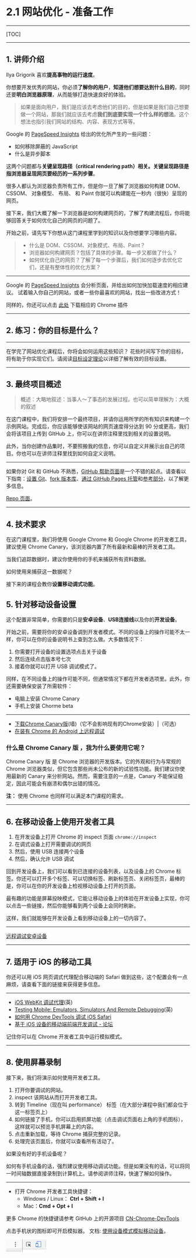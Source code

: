 # 2.1 网站优化 - 准备工作

---

[TOC]

---

## 1. 讲师介绍

Ilya Grigorik 喜欢**提高事物的运行速度**。

你想要开发优秀的网站，你必须**了解你的用户**，**知道他们想要达到什么目的**，同时还要**明白浏览器原理**，从而能够打造快速良好的体验。

> 如果是面向用户，我们是应该去考虑他们的目的，但是如果是我们自己想要做一个网站，那我们就应该去考虑**我们到底要实现一个什么样的想法**。这个想法也指引我们网站的结构、内容、表现方式等等。

Google 的 [PageSpeed Insights](https://developers.google.com/speed/pagespeed/insights/) 给出的优化所产生的一些问题：

- 如何移除屏蔽的 JavaScript
- 什么是异步脚本

这两个问题都与**关键呈现路径（critical rendering path）**相关。关键呈现路径**是指浏览器呈现网页要经历的一系列步骤**。

很多人都认为浏览器负责所有工作，但是你一旦了解了浏览器如何构建 DOM、CSSOM、 对象模型、 布局、 和 Paint 你就可以构建能在一秒内（很快）呈现的网页。 

接下来，我们大概了解一下浏览器是如何构建网页的，了解了构建流程后，你将能够回答关于如何优化自己的网页的问题了。

开始之前，请先写下你想从这门课程里学到的知识以及你想要学习哪些内容。

> - 什么是 DOM、CSSOM、对象模式、布局、Paint？
> - 浏览器如何构建网页？包括了具体的步骤。每一步又都做了什么？
> - 如何优化自己的网页？了解了每一个步骤后，我们如何逐步去优化它们，还是有整体性的优化方案？

---

Google 的 [PageSpeed Insights](https://developers.google.com/speed/pagespeed/insights/) 会分析页面，并给出如何加快加载速度的相应建议。 试着输入你自己的网站，或者一些你最喜欢的网站，找出一些改进方式！

同样的，你还可以点击 [此处](https://chrome.google.com/webstore/detail/google-pagespeed-insights/hfebkooaidmeboeblkkejdoepilnnjhn) 下载相应的 Chrome 插件

---

## 2. 练习：你的目标是什么？

---

在学完了网站优化课程后，你将会如何运用这些知识？ 花些时间写下你的目标，将有助于你实现它们。请阅读[目标设定理论](http://wiki.mbalib.com/wiki/%E7%9B%AE%E6%A0%87%E8%AE%BE%E5%AE%9A%E7%90%86%E8%AE%BA)以详细了解有效的目标设置。

---

## 3. 最终项目概述

> 概述：大略地叙述：当事人～了事态的发展过程。也可以简单理解为：大概的叙述

在这门课程中，我们将安排一个最终项目，并请你运用所学的所有知识来构建一个示例网站。完成后，你应该能够使该网站的网页速度得分达到 90 分或更高，我们会将该项目上传到 GItHub 上，你可以在讲师注释里找到相关的设置说明。

此外，当你创建作品集时，不要照搬我的信息，你可以自定义并展示出自己的项目。你也可以在讲师注释里找到如何自定义说明。

---

如果你对 Git 和 GitHub 不熟悉，[GitHub 帮助页面](https://help.github.com/)是一个不错的起点。请查看以下指南：[设置 Git](https://help.github.com/articles/set-up-git)、[fork 版本库](https://help.github.com/articles/fork-a-repo)、[通过 GitHub Pages 托管](https://pages.github.com/)和[参考部分](https://help.github.com/articles/what-are-other-good-resources-for-learning-git-and-github)，以了解更多信息。

[Repo 页面](https://github.com/udacity/frontend-nanodegree-mobile-portfolio)。

---

## 4. 技术要求

在这门课程里，我们将使用 Google Chrome 和 Google Chrome 的开发者工具，建议使用 Chrome Canary，该浏览器内置了所有最新和最棒的开发者工具。

当我们追踪数据时，建议你使用你的手机来捕获所有资料数据。

如何使用来捕获这一数据呢？

接下来的课程会教你**设置移动调式功能**。

## 5. 针对移动设备设置

这个配置非常简单，你需要的只是**安卓设备**、**USB连接线**以及你的**开发设备**。

开始之前，需要将你的安卓设备调到开发者模式。不同的设备上的操作可能不太一样，你可以在你的设备说明书上查到怎么做。大多数情况下：

1. 你需要打开设备的设置选项点击关于设备
2. 然后连续点击版本号七次
3. 接着你就可以打开 USB 调试模式了。

同样，在不同设备上的操作可能不同，但通常情况下都在开发者选项里。此外，你还需要确保安装了所需软件：

- 电脑上安装 Chrome Canary
- 手机上安装 Chorme beta

---

- [下载Chrome Canary版](https://www.google.com/chrome/browser/canary.html)(墙)（它不会影响现有的Chrome安装）|（可选）
- [在装有 Chrome 的 Android 上远程调试](https://developers.google.cn/web/tools/chrome-devtools/remote-debugging/?hl=zh)

### 什么是 Chrome Canary 版 ，我为什么要使用它呢？

Chrome Canary 版 是 Chrome 浏览器的开发版本。它的外观和行为与常规的 Chrome 浏览器类似，但它包含那些尚未公布的新的试验性功能。我们建议你使用最新的 Canary 来分析网站。然而，需要注意的一点是，Canary 不能保证稳定，因此可能会有崩溃和偶尔出错的情况。

**注：** 使用 Chrome 也同样可以满足本门课程的需求。

---

## 6. 在移动设备上使用开发者工具

1. 在开发设备上打开 Chrome 的 inspect 页面 `chrome://inspect`
2. 在调式设备上打开需要调试的网页
3. 然后，使用 USB 连接两个设备
4. 然后，确认允许 USB 调试

回到开发设备上，我们可以看到已连接的设备列表，以及设备上的 Chrome 标签。你还可以打开多个标签、可以切换标签、刷新标签页、关闭标签页，最棒的是，你可以在你的开发设备上检视移动设备上打开的页面。

最有趣的功能是屏幕投映模式，它能让移动设备上的体验在开发设备上实现，你可以点击一些链接，然后你能够看到两个设备上会同时刷新。

这样，我们就能够在开发设备上看到移动设备上的一切内容了。

---

[远程调试安卓设备](https://developers.google.cn/web/tools/chrome-devtools/remote-debugging/)

---

## 7. 适用于 iOS 的移动工具

你还可以用 iOS 网页调式代理配合移动端的 Safari 做到这些，这个配置会有一点麻烦，请查看下面的链接来获得更多信息。

---

- [iOS WebKit 调试代理](https://github.com/google/ios-webkit-debug-proxy)(英)
- [Testing Mobile: Emulators, Simulators And Remote Debugging](https://www.smashingmagazine.com/2014/09/testing-mobile-emulators-simulators-remote-debugging/)(英)
- [如何用 Chrome DevTools 调试 iOS Safari](https://sebastianblade.com/debug-ios-safari-with-chrome-devtools/)
- [基于 iOS 设备的移动端前端开发调试 - 论坛](https://discussions.youdaxue.com/t/ios/37374)

记住你可以在 Chrome 开发者工具中运行模拟模式。

---

## 8. 使用屏幕录制

接下来，我们将演示如何使用开发者工具。

1. 打开你要调试的网站。
2. inspect 该网站从而打开开发者工具。
3. 转到 Timeline（现在叫 performance） 标签（在大部分课程中我们都会位于这一标签页上）
4. 如何链接了手机，你可以启用抓屏功能（点击调试页面右上角的手机图标），这样就可以预览手机屏幕上的内容。
5. 点击重新加载，等待 Chrome 捕获完整的记录。
6. 处理完该页面后，你就可以查看所有活动了。

如果没有好的手机设备呢？

如何有手机设备的话，强烈建议使用移动调试功能。但是如果没有的话，可以将同一时间轴数据直接录制到计算机上。请参阅讲师注释，快速了解如何操作。

---

- 打开 Chrome 开发者工具快捷键：
  - Windows / Linux： **Ctrl + Shift + I**
  - Mac：**Cmd + Opt + I**

更多 Chrome 的快捷键请参考 GitHub 上的开源项目 [CN-Chrome-DevTools](https://github.com/CN-Chrome-DevTools/CN-Chrome-DevTools/blob/master/md/Reference/shortcuts.md)

点击手机状的图标即可开启模拟器。 文档: [使用设备模式模拟移动设备](http://www.css88.com/doc/chrome-devtools/device-mode/)。

![1dde17e3-98ee-44fa-80fd-e5d605d38045](assets/1dde17e3-98ee-44fa-80fd-e5d605d38045.png)